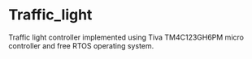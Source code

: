 # Traffic_light
Traffic light controller implemented using Tiva TM4C123GH6PM micro controller and free RTOS operating system.
